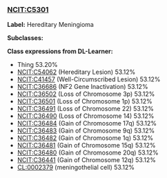 
### [NCIT:C5301](http://purl.obolibrary.org/obo/NCIT_C5301)
**Label:** Hereditary Meningioma

**Subclasses:** 

**Class expressions from DL-Learner:**

- Thing 53.20%
- [NCIT:C54062](http://purl.obolibrary.org/obo/NCIT_C54062) (Hereditary Lesion) 53.12%
- [NCIT:C41457](http://purl.obolibrary.org/obo/NCIT_C41457) (Well-Circumscribed Lesion) 53.12%
- [NCIT:C36686](http://purl.obolibrary.org/obo/NCIT_C36686) (NF2 Gene Inactivation) 53.12%
- [NCIT:C36502](http://purl.obolibrary.org/obo/NCIT_C36502) (Loss of Chromosome 3p) 53.12%
- [NCIT:C36501](http://purl.obolibrary.org/obo/NCIT_C36501) (Loss of Chromosome 1p) 53.12%
- [NCIT:C36491](http://purl.obolibrary.org/obo/NCIT_C36491) (Loss of Chromosome 22) 53.12%
- [NCIT:C36490](http://purl.obolibrary.org/obo/NCIT_C36490) (Loss of Chromosome 14) 53.12%
- [NCIT:C36484](http://purl.obolibrary.org/obo/NCIT_C36484) (Gain of Chromosome 17q) 53.12%
- [NCIT:C36483](http://purl.obolibrary.org/obo/NCIT_C36483) (Gain of Chromosome 9q) 53.12%
- [NCIT:C36482](http://purl.obolibrary.org/obo/NCIT_C36482) (Gain of Chromosome 1q) 53.12%
- [NCIT:C36481](http://purl.obolibrary.org/obo/NCIT_C36481) (Gain of Chromosome 15q) 53.12%
- [NCIT:C36480](http://purl.obolibrary.org/obo/NCIT_C36480) (Gain of Chromosome 20q) 53.12%
- [NCIT:C36441](http://purl.obolibrary.org/obo/NCIT_C36441) (Gain of Chromosome 12q) 53.12%
- [CL:0002379](http://purl.obolibrary.org/obo/CL_0002379) (meningothelial cell) 53.12%


